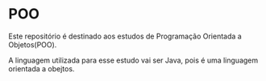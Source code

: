 # POO

Este repositório é destinado aos estudos de Programação Orientada a Objetos(POO).

A linguagem utilizada para esse estudo vai ser Java, pois é uma linguagem orientada a obejtos.
